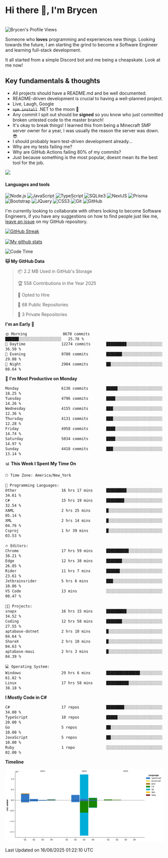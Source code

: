 # Hi there 👋, I'm Brycen

<br>
<img src="https://komarev.com/ghpvc/?username=BrycensRanch" alt="Brycen's Profile Views" />

Someone who **loves** programming and experiences new things. Looking towards the future, I am starting the grind to become a Software Engineer and learning full-stack development.

It all started from a simple Discord bot and me being a cheapskate. Look at me now!

## Key fundamentals & thoughts

- All projects should have a README.md and be well documented.
- README-driven development is crucial to having a well-planned project.
- Live, Laugh, Google
- ~~`npm install`~~ .NET to the moon 🚀
- Any commit I spit out should be **signed** so you know who just committed broken untested code to the master branch!
- It's okay to break things! I learned this from being a Minecraft SMP server owner for a year, I was usually the reason the server was down. 😎
- I should probably learn test-driven development already...
- Why are my tests failing me?
- Why are GitHub Actions failing 80% of my commits? 
- Just because something is the most popular, doesnt mean its the best tool for the job.

<img src="https://res.cloudinary.com/practicaldev/image/fetch/s--OoBLh7-Q--/c_limit%2Cf_auto%2Cfl_progressive%2Cq_auto%2Cw_880/https://cdn-images-1.medium.com/max/1614/1%2A8BlqJ8lNVZzuRjAg1mZ50w.png" height="400"/>

<h4>Languages and tools</h4>
<p>
  <img src="https://img.shields.io/badge/node.js%20-%2343853D.svg?&style=for-the-badge&logo=node.js&logoColor=white" alt="Node.js" />
  <img src="https://img.shields.io/badge/javascript%20-%23323330.svg?&style=for-the-badge&logo=javascript&logoColor=%23F7DF1E" alt="JavaScript" />
  <img src="https://img.shields.io/badge/typescript%20-%23323330.svg?&style=for-the-badge&logo=typescript&logoColor=#3467eb" alt="TypeScript" />
  <img src="https://img.shields.io/badge/sqlite3%20-%23323330.svg?&style=for-the-badge&logo=sqlite&logoColor=#3467eb" alt="SQLite3" />
  <img src="https://img.shields.io/badge/Next.JS%20-%23323330.svg?&style=for-the-badge&logo=next.js&logoColor=#3467eb" alt="NextJS" />
  <img src="https://img.shields.io/badge/Prisma%20-%23323330.svg?&style=for-the-badge&logo=prisma&logoColor=#3467eb" alt="Prisma" />
  <img src="https://img.shields.io/badge/bootstrap%20-%23323330.svg?&style=for-the-badge&logo=bootstrap" alt="Bootstrap" />
  <img src="https://img.shields.io/badge/jquery%20-%23323330.svg?&style=for-the-badge&logo=jquery" alt="JQuery" />
  <img src="https://img.shields.io/badge/css3%20-%23323330.svg?&style=for-the-badge&logo=css3" alt="CSS3" />
  <img src="https://img.shields.io/badge/git%20-%23323330.svg?&style=for-the-badge&logo=git" alt="Git" />
  <img src="https://img.shields.io/badge/github%20-%23323330.svg?&style=for-the-badge&logo=github" alt="GitHub" />
</p>

 I'm currently looking to collaborate with others looking to become Software Engineers, if you have any suggestions on how to find people just like me, [leave an issue](https://github.com/BrycensRanch/BrycensRanch/issues/new) on my GitHub repository.
 
 <p><a href="https://git.io/streak-stats"><img src=https://github-readme-streak-stats-eight.vercel.app?user=BrycensRanch&amp;theme=dark&amp;hide_border=true&fire=EB5454&amp;ring=0CEB19" alt="GitHub Streak"></a></p>

<a href="https://github.com/anuraghazra/github-readme-stats">
  <img align="center" src="https://github-readme-stats.anuraghazra1.vercel.app/api?username=BrycensRanch&show_icons=true&line_height=27&include_all_commits=true" alt="My github stats" />
</a>

<!--START_SECTION:waka-->
![Code Time](http://img.shields.io/badge/Code%20Time-2%2C199%20hrs%2034%20mins-blue)

**🐱 My GitHub Data** 

> 📦 2.2 MB Used in GitHub's Storage 
 > 
> 🏆 558 Contributions in the Year 2025
 > 
> 💼 Opted to Hire
 > 
> 📜 68 Public Repositories 
 > 
> 🔑 3 Private Repositories 
 > 
**I'm an Early 🐤** 

```text
🌞 Morning                8670 commits        ██████░░░░░░░░░░░░░░░░░░░   25.78 % 
🌆 Daytime                12274 commits       █████████░░░░░░░░░░░░░░░░   36.50 % 
🌃 Evening                9780 commits        ███████░░░░░░░░░░░░░░░░░░   29.08 % 
🌙 Night                  2904 commits        ██░░░░░░░░░░░░░░░░░░░░░░░   08.64 % 
```
📅 **I'm Most Productive on Monday** 

```text
Monday                   6136 commits        █████░░░░░░░░░░░░░░░░░░░░   18.25 % 
Tuesday                  4796 commits        ████░░░░░░░░░░░░░░░░░░░░░   14.26 % 
Wednesday                4155 commits        ███░░░░░░░░░░░░░░░░░░░░░░   12.36 % 
Thursday                 4131 commits        ███░░░░░░░░░░░░░░░░░░░░░░   12.28 % 
Friday                   4958 commits        ████░░░░░░░░░░░░░░░░░░░░░   14.74 % 
Saturday                 5034 commits        ████░░░░░░░░░░░░░░░░░░░░░   14.97 % 
Sunday                   4418 commits        ███░░░░░░░░░░░░░░░░░░░░░░   13.14 % 
```


📊 **This Week I Spent My Time On** 

```text
🕑︎ Time Zone: America/New_York

💬 Programming Languages: 
Other                    16 hrs 17 mins      █████████░░░░░░░░░░░░░░░░   34.61 % 
C#                       15 hrs 19 mins      ████████░░░░░░░░░░░░░░░░░   32.54 % 
XAML                     2 hrs 25 mins       █░░░░░░░░░░░░░░░░░░░░░░░░   05.14 % 
XML                      2 hrs 14 mins       █░░░░░░░░░░░░░░░░░░░░░░░░   04.76 % 
Csproj                   1 hr 39 mins        █░░░░░░░░░░░░░░░░░░░░░░░░   03.53 % 

🔥 Editors: 
Chrome                   17 hrs 59 mins      ██████████░░░░░░░░░░░░░░░   38.21 % 
Edge                     12 hrs 38 mins      ███████░░░░░░░░░░░░░░░░░░   26.85 % 
Rider                    11 hrs 7 mins       ██████░░░░░░░░░░░░░░░░░░░   23.61 % 
Jetbrainsrider           5 hrs 6 mins        ███░░░░░░░░░░░░░░░░░░░░░░   10.86 % 
VS Code                  13 mins             ░░░░░░░░░░░░░░░░░░░░░░░░░   00.47 % 

🐱‍💻 Projects: 
snapx                    16 hrs 15 mins      █████████░░░░░░░░░░░░░░░░   34.52 % 
Coding                   12 hrs 58 mins      ███████░░░░░░░░░░░░░░░░░░   27.55 % 
aptabase-dotnet          2 hrs 10 mins       █░░░░░░░░░░░░░░░░░░░░░░░░   04.64 % 
ShareX                   2 hrs 10 mins       █░░░░░░░░░░░░░░░░░░░░░░░░   04.63 % 
aptabase-maui            2 hrs 3 mins        █░░░░░░░░░░░░░░░░░░░░░░░░   04.39 % 

💻 Operating System: 
Windows                  29 hrs 6 mins       ███████████████░░░░░░░░░░   61.82 % 
Linux                    17 hrs 58 mins      ██████████░░░░░░░░░░░░░░░   38.18 % 
```

**I Mostly Code in C#** 

```text
C#                       17 repos            ████████░░░░░░░░░░░░░░░░░   34.00 % 
TypeScript               10 repos            █████░░░░░░░░░░░░░░░░░░░░   20.00 % 
Go                       5 repos             ██░░░░░░░░░░░░░░░░░░░░░░░   10.00 % 
JavaScript               5 repos             ██░░░░░░░░░░░░░░░░░░░░░░░   10.00 % 
Ruby                     1 repo              ░░░░░░░░░░░░░░░░░░░░░░░░░   02.00 % 
```



**Timeline**

![Lines of Code chart](https://raw.githubusercontent.com/BrycensRanch/BrycensRanch/main/assets/bar_graph.png)


 Last Updated on 16/06/2025 01:22:10 UTC
<!--END_SECTION:waka-->

<!--
**BrycensRanch/BrycensRanch** is a ✨ _special_ ✨ repository because its `README.md` (this file) appears on your GitHub profile.

Here are some ideas to get you started:

- 🔭 I’m currently working on ...
- 🌱 I’m currently learning ...
- 👯 I’m looking to collaborate on ...
- 🤔 I’m looking for help with ...
- 💬 Ask me about ...
- 📫 How to reach me: ...
- 😄 Pronouns: ...
- ⚡ Fun fact: ...
-->
